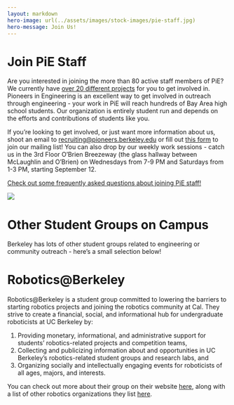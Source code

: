 ```yaml
---
layout: markdown
hero-image: url(../assets/images/stock-images/pie-staff.jpg)
hero-message: Join Us!
---
```


<h1>Join PiE Staff</h1>

Are you interested in joining the more than 80 active staff members of PiE? We currently have [over 20 different projects](../get-involved/faq.html) for you to get involved in. Pioneers in Engineering is an excellent way to get involved in outreach through engineering - your work in PiE will reach hundreds of Bay Area high school students. Our organization is entirely student run and depends on the efforts and contributions of students like you. 


If you’re looking to get involved, or just want more information about us, shoot an email to recruiting@pioneers.berkeley.edu or fill out [this form](https://docs.google.com/forms/d/1Yiyzjsyio_bC4FRvGLdYg7EoBzHKdJ4ZJYyrRlnuTOM/viewform) to join our mailing list! You can also drop by our weekly work sessions - catch us in the 3rd Floor O’Brien Breezeway (the glass hallway between McLaughlin and O’Brien) on Wednesdays from 7-9 PM and Saturdays from 1-3 PM, starting September 12. 


[Check out some frequently asked questions about joining PiE staff!](../get-involved/faq.html)

<img class="img-responsive" src="{{ '/assets/images/join-staff/whyjoinpie.png' | prepend: site.baseurl }}">

<h1>Other Student Groups on Campus</h1>

Berkeley has lots of other student groups related to engineering or community outreach - here’s a small selection below!

<h1>Robotics@Berkeley</h1>
Robotics@Berkeley is a student group committed to lowering the barriers to starting robotics projects and joining the robotics community at Cal. They strive to create a financial, social, and informational hub for undergraduate roboticists at UC Berkeley by:

1. Providing monetary, informational, and administrative support for students’ robotics-related projects and competition teams,
2. Collecting and publicizing information about and opportunities in UC Berkeley’s robotics-related student groups and research labs, and
3. Organizing socially and intellectually engaging events for roboticists of all ages, majors, and interests.

You can check out more about their group on their website [here](http://calrobotics.xyz), along with a list of other robotics organizations they list [here](http://calrobotics.xyz/related/).

